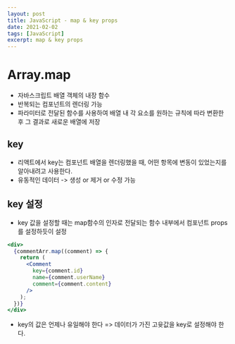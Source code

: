 ```yaml
---
layout: post
title: JavaScript - map & key props
date: 2021-02-02
tags: [JavaScript]
excerpt: map & key props
---
```


# Array.map

- 자바스크립트 배열 객체의 내장 함수
- 반복되는 컴포넌트의 렌더링 가능
- 파라미터로 전달된 함수를 사용하여 배열 내 각 요소를 원하는 규칙에 따라 변환한 후 그 결과로 새로운 배열에 저장

## key

- 리액트에서 key는 컴포넌트 배열을 렌더링했을 때, 어떤 항목에 변동이 있었는지를 알아내려고 사용한다.
- 유동적인 데이터 -> 생성 or 제거 or 수정 가능

## key 설정

- key 값을 설정할 때는 map함수의 인자로 전달되는 함수 내부에서 컴포넌트 props를 설정하듯이 설정

```jsx
<div>
  {commentArr.map((comment) => {
    return (
      <Comment
        key={comment.id}
        name={comment.userName}
        comment={comment.content}
      />
    );
  })}
</div>
```

- key의 값은 언제나 유일해야 한다
  => 데이터가 가진 고윳값을 key로 설정해야 한다.
